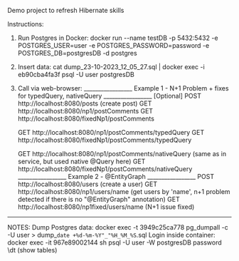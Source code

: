 Demo project to refresh Hibernate skills

Instructions:
1. Run Postgres in Docker:
   docker run --name testDB -p 5432:5432 -e POSTGRES_USER=user -e POSTGRES_PASSWORD=password -e POSTGRES_DB=postgresDB -d postgres
2. Insert data:
   cat dump_23-10-2023_12_05_27.sql | docker exec -i eb90cba4fa3f psql -U user postgresDB
3. Call via web-browser:
   _________________ Example 1 - N+1 Problem + fixes for typedQuery, nativeQuery _________________
[Optional] POST http://localhost:8080/posts   (create post)
   GET http://localhost:8080/np1/postComments
   GET http://localhost:8080/fixedNp1/postComments

   GET http://localhost:8080/np1/postComments/typedQuery
   GET http://localhost:8080/fixedNp1/postComments/typedQuery

   GET http://localhost:8080/np1/postComments/nativeQuery (same as in service, but used native @Query here)
   GET http://localhost:8080/fixedNp1/postComments/nativeQuery
   _________________ Example 2 - @EntityGraph _________________
   POST http://localhost:8080/users  (create a user)
   GET http://localhost:8080/np1/users/name (get users by 'name', n+1 problem detected if there is no "@EntityGraph" annotation)
   GET http://localhost:8080/np1fixed/users/name (N+1 issue fixed)

_________________
NOTES:
Dump Postgres data: 
   docker exec -t 3949c25ca778 pg_dumpall -c -U user > dump_`date +%d-%m-%Y"_"%H_%M_%S`.sql
Login inside container:
   docker exec -it 967e89002144 sh
   psql -U user -W postgresDB
   password 
   \dt (show tables)